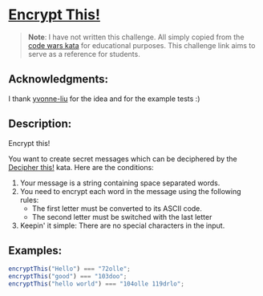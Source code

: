 # [Encrypt This!](https://www.codewars.com/kata/5848565e273af816fb000449)

> **Note**: I have not written this challenge. All simply copied from the [code wars kata](https://www.codewars.com/kata/5848565e273af816fb000449) for educational purposes. This challenge link aims to serve as a reference for students.

## Acknowledgments:

I thank [yvonne-liu](https://www.codewars.com/users/yvonne-liu) for the idea and for the example tests :)

## Description:

Encrypt this!

You want to create secret messages which can be deciphered by the [Decipher this!](https://www.codewars.com/kata/decipher-this) kata. Here are the conditions:

1. Your message is a string containing space separated words.
2. You need to encrypt each word in the message using the following rules:
   - The first letter must be converted to its ASCII code.
   - The second letter must be switched with the last letter
3. Keepin' it simple: There are no special characters in the input.

## Examples:

```javascript
encryptThis("Hello") === "72olle";
encryptThis("good") === "103doo";
encryptThis("hello world") === "104olle 119drlo";
```
